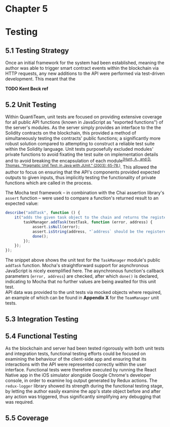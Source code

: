 # Chapter 5
# Testing

## 5.1 Testing Strategy
Once an initial framework for the system had been established, meaning the author was able to trigger smart contract events within the blockchain via HTTP requests, any new additions to the API were performed via test-driven development. This meant that the

**TODO Kent Beck ref**


## 5.2 Unit Testing
Within QuantiTeam, unit tests are focused on providing extensive coverage for all public API functions (known in JavaScript as "exported functions") of the server's modules. As the server simply provides an interface to the the Solidity contracts on the blockchain, this provided a method of simultaneously testing the contracts' public functions; a significantly more robust solution compared to attempting to construct a reliable test suite within the Solidity language. Unit tests purposefully excluded modules' private functions to avoid fixating the test suite on implementation details and to avoid breaking the encapsulation of each module<sup>[(Hunt, A., and D. Thomas. "Pragmatic Unit Test: in Java with JUnit." (2003): 65-78.)](http://data.ceh.vn/Ebook/ebooks.shahed.biz/JAVA/JUNIT/Pragmatic%20Unit%20Testing%20in%20Java%20with%20JUnit%20-%20Andrew%20Hunt%20&%20David%20Thomas%20-%20The%20Pragmatic%20Programmer.pdf)</sup>. This allowed the author to focus on ensuring that the API's components provided expected outputs to given inputs, thus implicitly testing the functionality of private functions which are called in the process.

The Mocha test framework – in combination with the Chai assertion library's `assert` function – were used to compare a function's returned result to an expected value:

```js
describe("addTask", function () {
    it("adds the given task object to the chain and returns the registered task's hex address", function(done) {
        taskManager.addTask(testTask, function (error, address) {
            assert.isNull(error);
            assert.isString(address, "`address` should be the registered task's hex address");
            done();
        });
    });
});
```

The snippet above shows the unit test for the `TaskManager` module's public `addTask` function. Mocha's straightforward support for asynchronous JavaScript is nicely exemplified here. The asynchronous function's callback parameters (`error, address`) are checked, after which `done()` is declared, indicating to Mocha that no further values are being awaited for this unit test.  
API data was provided to the unit tests via mocked objects where required, an example of which can be found in **Appendix X** for the `TeamManager` unit tests.

## 5.3 Integration Testing


## 5.4 Functional Testing
As the blockchain and server had been tested rigorously with both unit tests and integration tests, functional testing efforts could be focused on examining the behaviour of the client-side app and ensuring that its interactions with the API were represented correctly within the user interface. Functional tests were therefore executed by running the React Native app in the iOS simulator alongside Google Chrome's developer console, in order to examine log output generated by Redux actions. The `redux-logger` library showed its strength during the functional testing stage, by letting the author easily examine the app's state object before and after any action was triggered, thus significantly simplifying any debugging that was required.

## 5.5 Coverage

